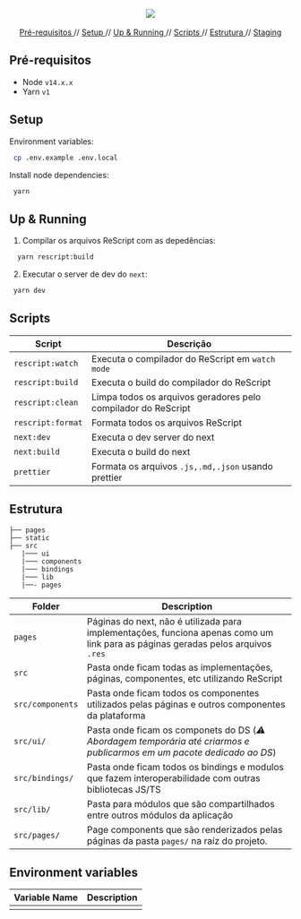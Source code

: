 <p align="center">
  <img src="./static/portocred-website-cover.svg" /> 
  <br />
  <br />
  <a href="#pré-requisitos"> Pré-requisitos </a> //
  <a href="#setup"> Setup </a> //
  <a href="#up--running"> Up & Running </a> //
  <a href="#scripts"> Scripts </a> //
  <a href="#estrutura"> Estrutura </a> //
  <a target="_blank" href="https://stg-portocred-website.netlify.app/"> Staging </a>
 </p>

## Pré-requisitos

- Node `v14.x.x`
- Yarn `v1`

## Setup

Environment variables:

```sh
 cp .env.example .env.local
```

Install node dependencies:

```sh
 yarn
```

## Up & Running

1. Compilar os arquivos ReScript com as depedências:

```sh
  yarn rescript:build
```

2. Executar o server de dev do `next`:

```sh
 yarn dev
```

## Scripts

| Script            | Descrição                                                     |
| ----------------- | ------------------------------------------------------------- |
| `rescript:watch`  | Executa o compilador do ReScript em `watch mode`              |
| `rescript:build`  | Executa o build do compilador do ReScript                     |
| `rescript:clean`  | Limpa todos os arquivos geradores pelo compilador do ReScript |
| `rescript:format` | Formata todos os arquivos ReScript                            |
| `next:dev`        | Executa o dev server do next                                  |
| `next:build`      | Executa o build do next                                       |
| `prettier`        | Formata os arquivos `.js,.md,.json` usando prettier           |

## Estrutura

```
├── pages
├── static
├── src
   |─── ui
   |─── components
   |─── bindings
   |─── lib
   |──- pages
```

| Folder           | Description                                                                                                                      |
| ---------------- | -------------------------------------------------------------------------------------------------------------------------------- |
| `pages`          | Páginas do next, não é utilizada para implementações, funciona apenas como um link para as páginas geradas pelos arquivos `.res` |
| `src`            | Pasta onde ficam todas as implementações, páginas, componentes, etc utilizando ReScript                                          |
| `src/components` | Pasta onde ficam todos os componentes utilizados pelas páginas e outros componentes da plataforma                                |
| `src/ui/`        | Pasta onde ficam os componets do DS (_:warning: Abordagem temporária até criarmos e publicarmos em um pacote dedicado ao DS_)    |
| `src/bindings/`  | Pasta onde ficam todos os bindings e modulos que fazem interoperabilidade com outras bibliotecas JS/TS                           |
| `src/lib/`       | Pasta para módulos que são compartilhados entre outros módulos da aplicação                                                      |
| `src/pages/`     | Page components que são renderizados pelas páginas da pasta `pages/` na raíz do projeto.                                         |

## Environment variables

| Variable Name | Description |
| ------------- | ----------- |
|               |             |
